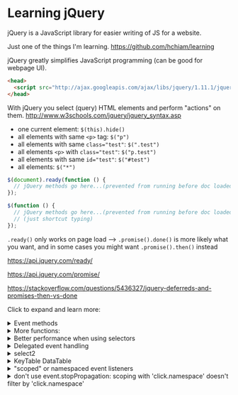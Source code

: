 # Learning jQuery

jQuery is a JavaScript library for easier writing of JS for a website.

Just one of the things I'm learning. https://github.com/hchiam/learning

jQuery greatly simplifies JavaScript programming (can be good for webpage UI).

```html
<head>
  <script src="http://ajax.googleapis.com/ajax/libs/jquery/1.11.1/jquery.min.js"></script>
</head>
```

With jQuery you select (query) HTML elements and perform "actions" on them.
http://www.w3schools.com/jquery/jquery_syntax.asp

- one current element: `$(this).hide()`
- all elements with same `<p>` tag: `$("p")`
- all elements with same `class="test"`: `$(".test")`
- all elements `<p>` with `class="test"`: `$("p.test")`
- all elements with same `id="test"`: `$("#test")`
- all elements: `$("*")`

```js
$(document).ready(function () {
  // jQuery methods go here...(prevented from running before doc loaded)
});
```

```js
$(function () {
  // jQuery methods go here...(prevented from running before doc loaded)
  // (just shortcut typing)
});
```

`.ready()` only works on page load --> `.promise().done()` is more likely what you want, and in some cases you might want `.promise().then()` instead

https://api.jquery.com/ready/

https://api.jquery.com/promise/

https://stackoverflow.com/questions/5436327/jquery-deferreds-and-promises-then-vs-done

Click to expand and learn more:

<details><summary>Event methods</summary>

click
dblclick
mousedown
mouseenter
keypress
submit
change
focus
load
scroll
resize

```js
//If click then do action:

$("p").click(function () {
  // action goes here!!
});
```

Example: `<p>'s` that disappear one at a time when dblclicked:

```html
<!DOCTYPE html>
<html>
  <head>
    <script src="http://ajax.googleapis.com/ajax/libs/jquery/1.11.1/jquery.min.js"></script>
    <script>
      $(document).ready(function () {
        $("p").dblclick(function () {
          $(this).hide();
        });
      });
    </script>
  </head>
  <body>
    <p>If you double-click on me, I will disappear.</p>
    <p>Click me away!</p>
    <p>Click me too!</p>
  </body>
</html>
```

If need to put functions in a separate file my_jquery_functions.js:

```html
<head>
  <script src="http://ajax.googleapis.com/ajax/libs/jquery/1.11.1/jquery.min.js"></script>
  <script src="my_jquery_functions.js"></script>
</head>
```

You can use jQuery to get the event listeners registered on an element:

```js
$._data($("#element-being-investigated")[0], "events");
```

</details>

<details><summary>More functions:</summary>

```js
//fadeIn

$(document).ready(function () {
  $("button").click(function () {
    $("#div1").fadeIn();
    $("#div2").fadeIn("slow");
    $("#div3").fadeIn(3000);
  });
});
```

```js
//fadeToggle
$(document).ready(function(){
  $("button").click(function(){
    $("#div1").fadeToggle();
    $("#div2").fadeToggle("slow");
    $("#div3").fadeToggle(3000);
  });
```

```js
//fadeTo

$(document).ready(function () {
  $("button").click(function () {
    $("#div1").fadeTo("slow", 0.15);
    $("#div2").fadeTo("slow", 0.4);
    $("#div3").fadeTo("slow", 0.7);
  });
});
```

```html
// MULITPLE FUNCTIONS ALL AT ONCE:

<!DOCTYPE html>
<html>
  <head>
    <script src="http://ajax.googleapis.com/ajax/libs/jquery/1.11.1/jquery.min.js"></script>
    <script>
      $(document).ready(function () {
        $("button").click(function () {
          $("#p1").css("color", "red").slideUp(2000).slideDown(2000);
          // could also just do:  $("#p1").css("color","red").slideUp(2000).slideDown(2000);
          // note that the slideUp and slideDown are done in order (as expected)
        });
      });
    </script>
  </head>
  <body>
    <p id="p1">jQuery is fun!!</p>
    <button>Click me</button>
  </body>
</html>
```

```js
//get content:

alert("Text: " + $("#test").text());

//set contentL

$("#btn1").click(function () {
  $("#test1").text("Hello world!");
});
```

```js
//set attribute:

$("button").click(function () {
  $("#w3s").attr({
    href: "http://www.w3schools.com/jquery",
    title: "W3Schools jQuery Tutorial",
  });
});
```

```js
//get attribute:

$("button").click(function () {
  alert($("#w3s").attr("href"));
});
```

```html
//example:
<!DOCTYPE html>
<html>
  <head>
    <script src="http://ajax.googleapis.com/ajax/libs/jquery/1.11.1/jquery.min.js"></script>
    <script>
      $(document).ready(function () {
        $("button").click(function () {
          alert($("#w3s").attr("href"));
        });
      });
    </script>
  </head>

  <body>
    <p><a href="http://www.w3schools.com" id="w3s">W3Schools.com</a></p>
    <button>Show href Value</button>
  </body>
</html>
```

(Link: [a note on using `attr()` vs `prop()`](https://stackoverflow.com/questions/5874652/prop-vs-attr/5876747#5876747))

```js
//rid it + its children:
$("#div1").remove();

//rid it of its children:
$("#div1").empty();

//remove all <p>'s with italic
$("p").remove(".italic");
```

```js
//add after:
$("p").append("Some appended text.");

//add before:
$("p").prepend("Some prepended text.");
```

```js
//append multiple <p>'s:
function appendText() {
  var txt1 = "<p>Text.</p>"; // Create element with HTML
  var txt2 = $("<p></p>").text("Text."); // Create with jQuery
  var txt3 = document.createElement("p"); // Create with DOM
  txt3.innerHTML = "Text.";
  $("p").append(txt1, txt2, txt3); // Append the new elements
}
```

```js
//insert text after an image:
$("img").after("Some text after");

//insert text before an image:
$("img").before("Some text before");
```

</details>

<details><summary>Better performance when using selectors</summary>

When jQuery looks at the string inside `$('...')`, it searches from right to left (so `.this-last .this-second .this-first`).

Prefer: (id) over (tag name with class) over (class).

For example, from fastest to slowest: `$('#some-id')` is faster than `$('a.some-class')` is faster than `$('.some-class')`.

A helpful pattern to remember is: `var cache = $('#container').find('div.some-class')`.

That is actually _faster_ than `var cache = $('#container div.some-class')`, because, again, jQuery searches right-to-left inside the selector string, which means it looks for `div.some-class` before filtering for instances that are inside of an element with id `#container`.

</details>

<details><summary>Delegated event handling</summary>

You can dynamically add event listeners to children elements that don't exist yet!

`$('#parent').on("click", "#child", function() {});`

Note: a delegated jQuery event listener might not work on the first trigger: for some reason changing `$('body').on('click',` to `$('body').click(` helps make it work on the first click

</details>

<details><summary>select2</summary>

<https://codepen.io/hchiam/pen/WNvMaEx>

</details>

<details><summary>KeyTable DataTable</summary>

<https://codepen.io/hchiam/pen/wvKwZRz>

</details>

<details><summary>"scoped" or namespaced event listeners</summary>

You can namespace events! Helpful for unbinding only the one listener of an event you want to unbind, instead of removing all listeners of the same event type.
  
Example: `.on('click.myNameSpace', function () { });`

<https://css-tricks.com/namespaced-events-jquery>

You can do `.off('.namespace')`: "All events of all types in a specific namespace can be removed from an element by providing just a namespace, such as "`.myPlugin`". At minimum, either a namespace or event name must be provided." https://api.jquery.com/off/#:~:text=All%20events%20of%20all%20types%20in%20a%20specific%20namespace%20can%20be%20removed%20from%20an%20element%20by%20providing%20just%20a%20namespace%2C%20such%20as%20%22.myPlugin%22.%20At%20minimum%2C%20either%20a%20namespace%20or%20event%20name%20must%20be%20provided.

</details>

<details><summary>don't use event.stopPropagation: scoping with 'click.namespace' doesn't filter by 'click.namespace'</summary>

demo and what to do instead: https://codepen.io/hchiam/pen/eYjyRxN?editors=1010

explanation: https://css-tricks.com/dangers-stopping-event-propagation/

</details>
